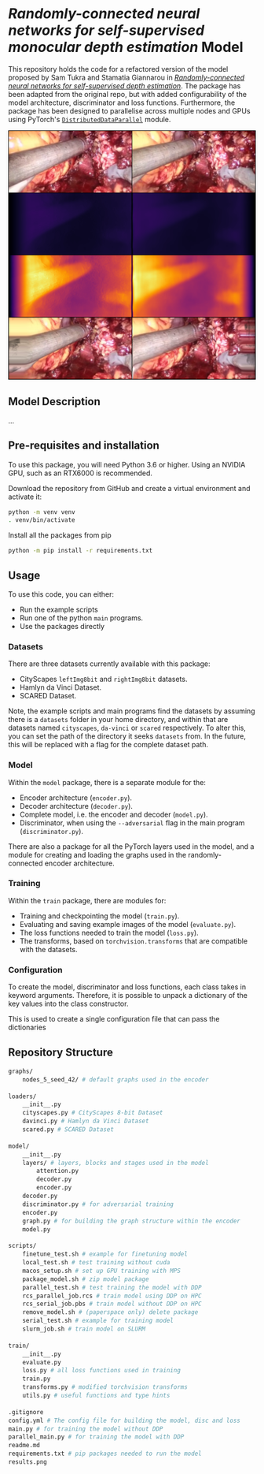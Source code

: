 # _Randomly-connected neural networks for self-supervised monocular depth estimation_ Model

This repository holds the code for a refactored version of the model proposed by Sam Tukra and Stamatia Giannarou in [_Randomly-connected neural networks for self-supervised depth estimation_](https://www.tandfonline.com/doi/full/10.1080/21681163.2021.1997648). The package has been adapted from the original repo, but with added configurability of the model architecture, discriminator and loss functions. Furthermore, the package has been designed to parallelise across multiple nodes and GPUs using PyTorch's [`DistributedDataParallel`](something) module.

![Results from the model when trained on the Hamlyn Dataset using the Monodepth Loss](./results.png)

## Model Description


...

## Pre-requisites and installation

To use this package, you will need Python 3.6 or higher. Using an NVIDIA GPU, such as an RTX6000 is recommended.

Download the repository from GitHub and create a virtual environment and activate it:
```bash
python -m venv venv
. venv/bin/activate
```

Install all the packages from pip
```bash
python -m pip install -r requirements.txt
```

## Usage

To use this code, you can either:
- Run the example scripts
- Run one of the python `main` programs.
- Use the packages directly

### Datasets

There are three datasets currently available with this package:
- CityScapes `leftImg8bit` and `rightImg8bit` datasets.
- Hamlyn da Vinci Dataset.
- SCARED Dataset.

Note, the example scripts and main programs find the datasets by assuming there is a `datasets` folder in your home directory, and within that are datasets named `cityscapes`, `da-vinci` or `scared` respectively. To alter this, you can set the path of the directory it seeks `datasets` from. In the future, this will be replaced with a flag for the complete dataset path.

### Model

Within the `model` package, there is a separate module for the:
- Encoder architecture (`encoder.py`).
- Decoder architecture (`decoder.py`).
- Complete model, i.e. the encoder and decoder (`model.py`).
- Discriminator, when using the `--adversarial` flag in the main program (`discriminator.py`).

There are also a package for all the PyTorch layers used in the model, and a module for creating and loading the graphs used in the randomly-connected encoder architecture.

### Training

Within the `train` package, there are modules for:
- Training and checkpointing the model (`train.py`).
- Evaluating and saving example images of the model (`evaluate.py`).
- The loss functions needed to train the model (`loss.py`).
- The transforms, based on `torchvision.transforms` that are compatible with the datasets.

### Configuration

To create the model, discriminator and loss functions, each class takes in keyword arguments. Therefore, it is possible to unpack a dictionary of the key values into the class constructor.

This is used to create a single configuration file that can pass the dictionaries


## Repository Structure

```bash
graphs/
    nodes_5_seed_42/ # default graphs used in the encoder

loaders/
    __init__.py
    cityscapes.py # CityScapes 8-bit Dataset
    davinci.py # Hamlyn da Vinci Dataset
    scared.py # SCARED Dataset

model/
    __init__.py
    layers/ # layers, blocks and stages used in the model
        attention.py
        decoder.py
        encoder.py
    decoder.py
    discriminator.py # for adversarial training
    encoder.py
    graph.py # for building the graph structure within the encoder
    model.py

scripts/
    finetune_test.sh # example for finetuning model
    local_test.sh # test training without cuda
    macos_setup.sh # set up GPU training with MPS
    package_model.sh # zip model package
    parallel_test.sh # test training the model with DDP
    rcs_parallel_job.rcs # train model using DDP on HPC
    rcs_serial_job.pbs # train model without DDP on HPC
    remove_model.sh # (paperspace only) delete package
    serial_test.sh # example for training model
    slurm_job.sh # train model on SLURM

train/
    __init__.py
    evaluate.py
    loss.py # all loss functions used in training
    train.py
    transforms.py # modified torchvision transforms
    utils.py # useful functions and type hints

.gitignore
config.yml # The config file for building the model, disc and loss
main.py # for training the model without DDP
parallel_main.py # for training the model with DDP
readme.md
requirements.txt # pip packages needed to run the model
results.png
```